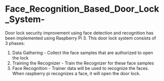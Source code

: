 # Face_Recognition_Based_Door_Lock_System-
Door lock security improvement using face detection and recognition has been implemented using Raspberry Pi 3.​
This door lock system consists of 3 phases:​
1. Data Gathering - Collect the face samples that are authorized to open the lock​
2. Training the Recognizer - Train the Recognizer for these face samples​
3. Face Recognition - Trainer data will be used to recognize the faces. When raspberry pi recognizes a face, it will open the door lock.​

